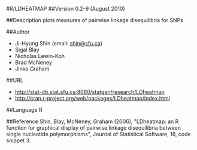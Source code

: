 #R/LDHEATMAP
##Version
0.2-9 (August 2010)

##Description
plots measures of pairwise linkage disequilibria for SNPs

##Author
* Ji-Hyung Shin (email: shin@sfu.ca)
* Sigal Blay
* Nicholas Lewin-Koh
* Brad McNeney
* Jinko Graham

##URL
* http://stat-db.stat.sfu.ca:8080/statgen/research/LDheatmap
* http://cran.r-project.org/web/packages/LDheatmap/index.html

##Language
R

##Reference
Shin, Blay, McNeney, Graham (2006), "LDheatmap: an R function for graphical display of pairwise linkage disequilibria between single nucleotide polymorphisms", Journal of Statistical Software, 16, code snippet 3.

